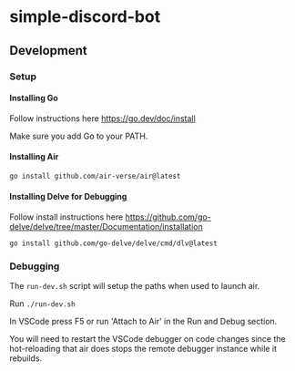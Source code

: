 # simple-discord-bot

## Development

### Setup

#### Installing Go

Follow instructions here https://go.dev/doc/install

Make sure you add Go to your PATH.

#### Installing Air

```bash
go install github.com/air-verse/air@latest
```

#### Installing Delve for Debugging

Follow install instructions here https://github.com/go-delve/delve/tree/master/Documentation/installation

```
go install github.com/go-delve/delve/cmd/dlv@latest
```

### Debugging

The `run-dev.sh` script will setup the paths when used to launch air.

Run `./run-dev.sh`

In VSCode press F5 or run 'Attach to Air' in the Run and Debug section.

You will need to restart the VSCode debugger on code changes since the hot-reloading that air does stops the remote debugger instance while it rebuilds.